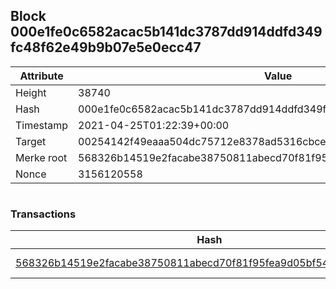## Block 000e1fe0c6582acac5b141dc3787dd914ddfd349fc48f62e49b9b07e5e0ecc47

Attribute | Value
--- | ---
Height | 38740
Hash | 000e1fe0c6582acac5b141dc3787dd914ddfd349fc48f62e49b9b07e5e0ecc47
Timestamp | 2021-04-25T01:22:39+00:00
Target | 00254142f49eaaa504dc75712e8378ad5316cbcead634704b3734b6271167cc4
Merke root | 568326b14519e2facabe38750811abecd70f81f95fea9d05bf545c15ea50a130
Nonce | 3156120558

```

```

### Transactions

Hash | Amount
--- | ---
[568326b14519e2facabe38750811abecd70f81f95fea9d05bf545c15ea50a130](568326b14519e2facabe38750811abecd70f81f95fea9d05bf545c15ea50a130.md) | 10.00000000 SKEPTI 
